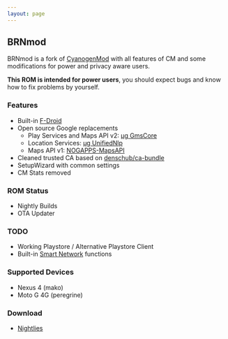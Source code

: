 ```yaml
---
layout: page
---
```


## BRNmod
BRNmod is a fork of [CyanogenMod](http://www.cyanogenmod.org/) with all features of CM and
some modifications for power and privacy aware users.

**This ROM is intended for power users**, you should expect bugs and know how to fix problems by yourself.


### Features
* Built-in [F-Droid](https://f-droid.org/)
* Open source Google replacements
    * Play Services and Maps API v2: [µg GmsCore](https://github.com/microg/android_packages_apps_GmsCore)
    * Location Services: [µg UnifiedNlp](https://github.com/microg/android_packages_apps_UnifiedNlp)
    * Maps API v1: [NOGAPPS-MapsAPI](https://github.com/mar-v-in/MapsAPI)
* Cleaned trusted CA based on [denschub/ca-bundle](https://github.com/denschub/ca-bundle)
* SetupWizard with common settings
* CM Stats removed

### ROM Status
* Nightly Builds
* OTA Updater

### TODO
* Working Playstore / Alternative Playstore Client
* Built-in [Smart Network](http://forum.xda-developers.com/xposed/modules/mod-t2908637) functions

### Supported Devices
* Nexus 4 (mako)
* Moto G 4G (peregrine)

### Download
* [Nightlies](https://files.brnmod.rocks/brnmod/12.1/nightlies/)
